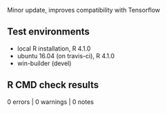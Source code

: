 Minor update, improves compatibility with Tensorflow

## Test environments
* local R installation, R 4.1.0
* ubuntu 16.04 (on travis-ci), R 4.1.0
* win-builder (devel)

## R CMD check results
0 errors | 0 warnings | 0 notes
